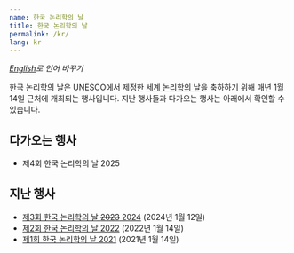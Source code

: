 ```yaml
---
name: 한국 논리학의 날
title: 한국 논리학의 날
permalink: /kr/
lang: kr
---
```


_[English](..)로 언어 바꾸기_


한국 논리학의 날은 UNESCO에서 제정한 [세계 논리학의 날](https://www.unesco.org/en/days/world-logic)을 축하하기 위해 매년 1월 14일 근처에 개최되는 행사입니다. 
지난 행사들과 다가오는 행사는 아래에서 확인할 수 있습니다.

## 다가오는 행사

- 제4회 한국 논리학의 날 2025

## 지난 행사

- [제3회 한국 논리학의 날 ~~2023~~ 2024](2024) (2024년 1월 12일)
- [제2회 한국 논리학의 날 2022](2022) (2022년 1월 14일)
- [제1회 한국 논리학의 날 2021](2021) (2021년 1월 14일)



